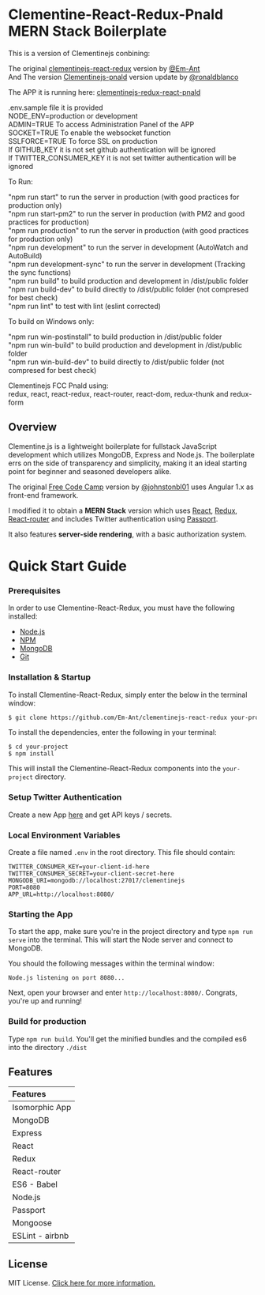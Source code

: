 # Clementine-React-Redux-Pnald MERN Stack Boilerplate

This is a version of Clementinejs conbining:<br>

The original [clementinejs-react-redux](https://github.com/Em-Ant/clementinejs-react-redux) version by [@Em-Ant](https://github.com/Em-Ant)<br>
And The version [Clementinejs-pnald](https://github.com/ronaldblanco/clementinejs) version update by [@ronaldblanco](https://github.com/ronaldblanco)<br>

The APP it is running here: [clementinejs-redux-react-pnald](https://clementinejs-redux-react-pnald.herokuapp.com)<br>

.env.sample file it is provided<br>
NODE_ENV=production or development<br>
ADMIN=TRUE To access Administration Panel of the APP<br>
SOCKET=TRUE To enable the websocket function<br>
SSLFORCE=TRUE To force SSL on production<br>
If GITHUB_KEY it is not set github authentication will be ignored<br>
If TWITTER_CONSUMER_KEY it is not set twitter authentication will be ignored<br>

To Run:<br>

"npm run start" to run the server in production (with good practices for production only)<br>
"npm run start-pm2" to run the server in production (with PM2 and good practices for production)<br>
"npm run production" to run the server in production (with good practices for production only)<br>
"npm run development" to run the server in development (AutoWatch and AutoBuild)<br>
"npm run development-sync" to run the server in development (Tracking the sync functions)<br>
"npm run build" to build production and development in /dist/public folder<br>
"npm run build-dev" to build directly to /dist/public folder (not compresed for best check)<br>
"npm run lint" to test with lint (eslint corrected)<br>

To build on Windows only:<br>

"npm run win-postinstall" to build production in /dist/public folder<br>
"npm run win-build" to build production and development in /dist/public folder<br>
"npm run win-build-dev" to build directly to /dist/public folder (not compresed for best check)<br>

Clementinejs FCC Pnald using:<br>
redux, react, react-redux, react-router, react-dom, redux-thunk and redux-form<br>

## Overview

Clementine.js is a lightweight boilerplate for fullstack JavaScript development which utilizes MongoDB, Express and Node.js. The boilerplate errs on the side of transparency and simplicity, making it an ideal starting point for beginner and seasoned developers alike.

The original [Free Code Camp](http://www.freecodecamp.com) version by [@johnstonbl01](https://github.com/johnstonbl01) uses Angular 1.x as front-end framework.

I modified it to obtain a **MERN Stack** version which uses [React](https://facebook.github.io/react/), [Redux](https://github.com/reactjs/redux), [React-router](https://github.com/reactjs/react-router) and includes Twitter authentication using [Passport](http://passportjs.org/).

It also features **server-side rendering**, with a basic authorization system.


# Quick Start Guide

### Prerequisites

In order to use Clementine-React-Redux, you must have the following installed:

- [Node.js](https://nodejs.org/)
- [NPM](https://nodejs.org/)
- [MongoDB](http://www.mongodb.org/)
- [Git](https://git-scm.com/)

### Installation & Startup

To install Clementine-React-Redux, simply enter the below in the terminal window:

```bash
$ git clone https://github.com/Em-Ant/clementinejs-react-redux your-project
```

To install the dependencies, enter the following in your terminal:

```
$ cd your-project
$ npm install
```

This will install the Clementine-React-Redux components into the `your-project` directory.

### Setup Twitter Authentication

Create a new App [here](https://apps.twitter.com/) and get API keys / secrets.

### Local Environment Variables

Create a file named `.env` in the root directory. This file should contain:

```
TWITTER_CONSUMER_KEY=your-client-id-here
TWITTER_CONSUMER_SECRET=your-client-secret-here
MONGODB_URI=mongodb://localhost:27017/clementinejs
PORT=8080
APP_URL=http://localhost:8080/
```

### Starting the App

To start the app, make sure you're in the project directory and type `npm run serve` into the terminal. This will start the Node server and connect to MongoDB.

You should the following messages within the terminal window:

```
Node.js listening on port 8080...
```

Next, open your browser and enter `http://localhost:8080/`. Congrats, you're up and running!

### Build for production

Type `npm run build`. You'll get the minified bundles and the compiled es6
into the directory `./dist`

## Features

| Features           |
|:---------          |
| Isomorphic App     |
| MongoDB            |
| Express            |
| React              |
| Redux              |
| React-router       |
| ES6 - Babel        |
| Node.js            |
| Passport           |
| Mongoose           |
| ESLint - airbnb    |

## License

MIT License. [Click here for more information.](LICENSE.md)
